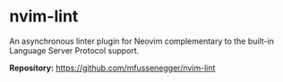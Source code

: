# nvim-lint

An asynchronous linter plugin for Neovim complementary to the built-in Language Server Protocol support.

**Repository:** <https://github.com/mfussenegger/nvim-lint>
